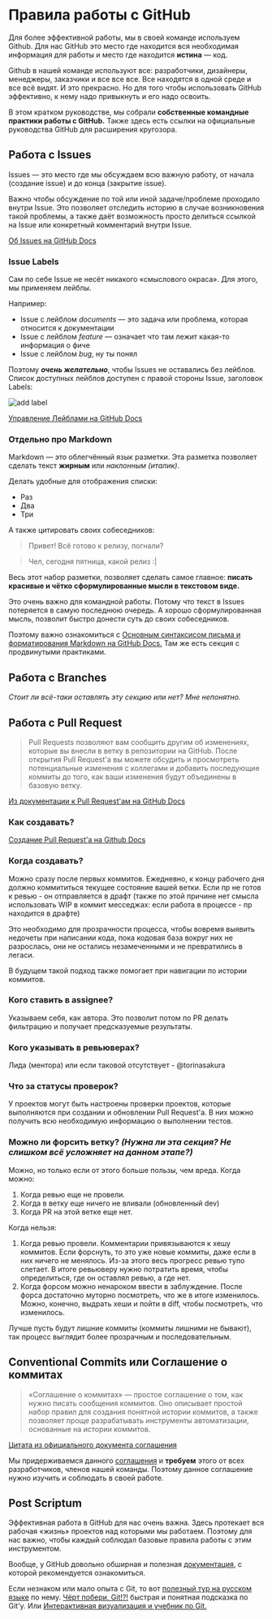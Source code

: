 # Правила работы с GitHub

Для более эффективной работы, мы в своей команде используем Github. Для нас GitHub это место где находится вся необходимая информация для работы и место где находится **истина** — код.

Github в нашей команде используют все: разработчики, дизайнеры, менеджеры, заказчики и все все все. Все находятся в одной среде и все всё видят. И это прекрасно. Но для того чтобы использовать GitHub эффективно, к нему надо привыкнуть и его надо  освоить.

В этом кратком руководстве, мы собрали **собственные командные практики работы с GitHub.** Также здесь есть ссылки на официальные руководства GitHub для расширения кругозора.

## Работа с Issues

Issues — это место где мы обсуждаем всю важную работу, от начала (создание issue) и до конца (закрытие issue).

Важно чтобы обсуждение по той или иной задаче/проблеме проходило внутри Issue. Это позволяет отследить историю в случае возникновения такой проблемы, а также даёт возможность просто делиться ссылкой на Issue или конкретный комментарий внутри Issue.

[Об Issues на GitHub Docs](https://docs.github.com/en/issues/tracking-your-work-with-issues/about-issues)

### Issue Labels

Сам по себе Issue не несёт никакого «смыслового окраса». Для этого, мы применяем лейблы.

Например:

- Issue с лейблом *documents* — это задача или проблема, которая относится к документации
- Issue с лейблом *feature* — означает что там лежит какая-то информация о фиче
- Issue с лейблом *bug*, ну ты понял

Поэтому ***очень желательно***, чтобы Issues не оставались без лейблов. Список доступных лейблов доступен с правой стороны Issue, заголовок Labels:

![add label](https://docs.github.com/assets/cb-29833/images/help/issues/labels-drop-down.png)

[Управление Лейблами на GitHub Docs](https://docs.github.com/en/issues/using-labels-and-milestones-to-track-work/managing-labels)

### Отдельно про Markdown

Markdown — это облегчённый язык разметки. Эта разметка позволяет сделать текст **жирным** или *наклонным (италик)*.

Делать удобные для отображения списки:

- Раз
- Два
- Три

А также цитировать своих собеседников:

> Привет! Всё готово к релизу, погнали?

> Чел, сегодня пятница, какой релиз :|

Весь этот набор разметки, позволяет сделать самое главное: **писать красивые и чётко сформулированные мысли в текстовом виде.**

Это очень важно для командной работы. Потому что текст в Issues потеряется в самую последнюю очередь. А хорошо сформулированная мысль, позволит быстро донести суть до своих собеседников.

Поэтому важно ознакомиться с [Основным синтаксисом письма и форматирования Markdown на GitHub Docs.](https://docs.github.com/en/get-started/writing-on-github/getting-started-with-writing-and-formatting-on-github/basic-writing-and-formatting-syntax) Там же есть секция с продвинутыми практиками.

## Работа с Branches

*Стоит ли всё-таки оставлять эту секцию или нет? Мне непонятно.*

## Работа с Pull Request

> Pull Requests позволяют вам сообщить другим об изменениях, которые вы внесли в ветку в репозитории на GitHub. После открытия Pull Request'а вы можете обсудить и просмотреть потенциальные изменения с коллегами и добавить последующие коммиты до того, как ваши изменения будут объединены в базовую ветку.

[Из документации к Pull Request'ам на GitHub Docs](https://docs.github.com/en/pull-requests/collaborating-with-pull-requests/proposing-changes-to-your-work-with-pull-requests/about-pull-requests)

### Как создавать?

[Создание Pull Request'а на Github Docs](https://help.github.com/en/github/collaborating-with-issues-and-pull-requests/creating-a-pull-request)

### Когда создавать?

Можно сразу после первых коммитов. Ежедневно, к концу рабочего дня должно коммититься текущее состояние вашей ветки. Если пр не готов к ревью - он отправляется в драфт (также по этой причине нет смысла использовать WIP в коммит месседжах: если работа в процессе - пр находится в драфте)

Это необходимо для прозрачности процесса, чтобы вовремя выявить недочеты при написании кода, пока кодовая база вокруг них не разрослась, они не остались незамеченными и не превратились в легаси.

В будущем такой подход также помогает при навигации по истории коммитов.

### Кого ставить в assignee?

Указываем себя, как автора. Это позволит потом по PR делать фильтрацию и получает предсказуемые результаты.

### Кого указывать в ревьюверах?

Лида (ментора) или если таковой отсутствует - @torinasakura

### Что за статусы проверок?

У проектов могут быть настроены проверки проектов, которые выполняются при создании и обновлении Pull Request'а. В них можно получить всю необходимую информацию о выполнении тестов.

### Можно ли форсить ветку? *(Нужна ли эта секция? Не слишком всё усложняет на данном этапе?)*

Можно, но только если от этого больше пользы, чем вреда. Когда можно:

1. Когда ревью еще не провели.
2. Когда в ветку еще ничего не вливали (обновленный dev)
3. Когда PR на этой ветке еще нет.

Когда нельзя:

1. Когда ревью провели. Комментарии привязываются к хешу коммитов. Если форснуть, то это уже новые коммиты, даже если в них ничего не менялось. Из-за этого весь прогресс ревью тупо слетает. В итоге ревьюверу нужно потратить время, чтобы определиться, где он оставлял ревью, а где нет.
2. Когда форсом можно ненароком ввести в заблуждение. После форса достаточно муторно посмотреть, что же в итоге изменилось. Можно, конечно, выдрать хеши и пойти в diff, чтобы посмотреть, что изменилось.

Лучше пусть будут лишние коммиты (коммиты лишними не бывают), так процесс выглядит более прозрачным и последовательным.

## Conventional Commits или Соглашение о коммитах

> «Соглашение о коммитах» — простое соглашение о том, как нужно писать сообщения коммитов. Оно описывает простой набор правил для создания понятной истории коммитов, а также позволяет проще разрабатывать инструменты автоматизации, основанные на истории коммитов.

[Цитата из официального документа соглашения](https://www.conventionalcommits.org/ru/v1.0.0/)

Мы придерживаемся данного [соглашения](https://www.conventionalcommits.org/ru/v1.0.0/) и **требуем** этого от всех разработчиков, членов нашей команды. Поэтому данное соглашение нужно изучить и соблюдать в своей работе.

## Post Scriptum

Эффективная работа в GitHub для нас очень важна. Здесь протекает вся рабочая «жизнь» проектов над которыми мы работаем. Поэтому для нас важно, чтобы каждый соблюдал базовые правила работы с этим инструментом.

Вообще, у GitHub довольно обширная и полезная [документация](https://docs.github.com/en), с которой рекомендуется ознакомиться.

Если незнаком или мало опыта с Git, то вот [полезный тур на русском языке](https://githowto.com/ru) по нему. [Чёрт побери, Git!?!](https://dangitgit.com/ru) быстрая и понятная подсказка по Git'у. Или [Интерактивная визуализация и учебник по Git.](https://github.com/pcottle/learnGitBranching)
